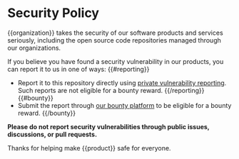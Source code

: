 # Security Policy

{{organization}} takes the security of our software products and services seriously, including the open source code repositories managed through our organizations.

If you believe you have found a security vulnerability in our products, you can report it to us in one of ways:
{{#reporting}}
- Report it to this repository directly using [private vulnerability reporting]({{reportingUrl}}). Such reports are not eligible for a bounty reward.
{{/reporting}}
{{#bounty}}
- Submit the report through [our bounty platform]({{bountyUrl}}) to be eligible for a bounty reward.
{{/bounty}}

**Please do not report security vulnerabilities through public issues, discussions, or pull requests.**

Thanks for helping make {{product}} safe for everyone.


